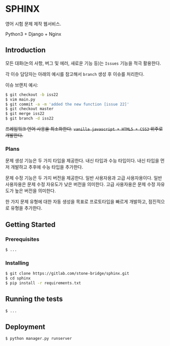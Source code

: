 # SPHINX

영어 시험 문제 제작 웹서비스.

Python3 + Django + Nginx

## Introduction

모든 대화(논의 사항, 버그 및 에러, 새로운 기능 등)는 `Issues` 기능을 적극 활용한다.

각 이슈 담당자는 아래의 예시를 참고해서 `branch` 생성 후 이슈를 처리한다.

이슈 브랜치 예시:

```sh
$ git checkout -b iss22
$ vim main.py
$ git commit -a -m 'added the new function [issue 22]'
$ git checkout master
$ git merge iss22
$ git branch -d iss22
```

~~프레임워크 언어 사용을 최소화한다.~~
~~`vanilla javascript + HTML5 + CSS3` 위주로 개발한다.~~

### Plans

문제 생성 기능은 두 가지 타입을 제공한다.
내신 타입과 수능 타입이다.
내신 타입을 먼저 개발하고 추후에 수능 타입을 추가한다.

문제 수정 기능은 두 가지 버전을 제공한다.
일반 사용자용과 고급 사용자용이다.
일반 사용자용은 문제 수정 자유도가 낮은 버전을 의미한다.
고급 사용자용은 문제 수정 자유도가 높은 버전을 의미한다.

한 가지 문제 유형에 대한 자동 생성을 목표로 프로토타입을 빠르게 개발하고, 점진적으로 유형을 추가한다.

## Getting Started

### Prerequisites

```sh
$ ...
```

### Installing

```sh
$ git clone https://gitlab.com/stone-bridge/sphinx.git
$ cd sphinx
$ pip install -r requirements.txt
```

## Running the tests

```sh
$ ...
```

## Deployment

```sh
$ python manager.py runserver
```

